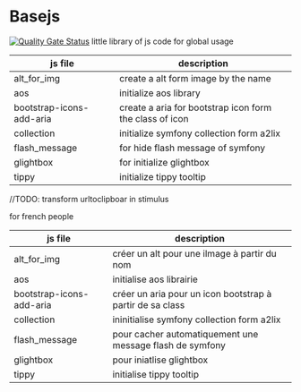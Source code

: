 # Basejs
[![Quality Gate Status](https://sonarcloud.io/api/project_badges/measure?project=cadot-eu_basejs&metric=alert_status)](https://sonarcloud.io/summary/new_code?id=cadot-eu_basejs)
little library of js code for global usage

| js file                  | description                                             |
| ------------------------ | ------------------------------------------------------- |
| alt_for_img              | create a alt form image by the name                     |
| aos                      | initialize aos library                                  |
| bootstrap-icons-add-aria | create a aria for bootstrap icon form the class of icon |
| collection               | initialize symfony collection form a2lix                |
| flash_message            | for hide flash message of symfony                       |
| glightbox                | for initialize glightbox                                |
| tippy                    | initialize tippy tooltip                                |

//TODO: transform urltoclipboar in stimulus

for french people

| js file                  | description                                               |
| ------------------------ | --------------------------------------------------------- |
| alt_for_img              | créer un alt pour une ilmage à partir du nom              |
| aos                      | initialise aos librairie                                  |
| bootstrap-icons-add-aria | créer un aria pour un icon bootstrap à partir de sa class |
| collection               | ininitialise symfony collection form a2lix                |
| flash_message            | pour cacher automatiquement une message flash de symfony  |  |
| glightbox                | pour iniatlise glightbox                                  |
| tippy                    | initialise tippy tooltip                                  |
